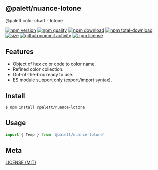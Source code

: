 ## @palett/nuance-lotone
@palett color chart - lotone

[![npm version][npm-image]][npm-url]
[![npm quality][quality-image]][quality-url]
[![npm download][download-image]][npm-url]
[![npm total-download][total-download-image]][npm-url]
[![size][size]][size-url]
[![github commit activity][commit-image]][github-url]
[![npm license][license-image]][npm-url]

[//]: <> (Shields)
[npm-image]: https://img.shields.io/npm/v/@palett/nuance-lotone.svg?style=flat-square
[quality-image]: http://npm.packagequality.com/shield/@palett/nuance-lotone.svg?style=flat-square
[download-image]: https://img.shields.io/npm/dm/@palett/nuance-lotone.svg?style=flat-square
[total-download-image]:https://img.shields.io/npm/dt/@palett/nuance-lotone.svg?style=flat-square
[license-image]: https://img.shields.io/npm/l/@palett/nuance-lotone.svg?style=flat-square
[commit-image]: https://img.shields.io/github/commit-activity/y/hoyeungw/@palett/nuance-lotone?style=flat-square
[size]: https://packagephobia.now.sh/badge?p=@palett/nuance-lotone

[//]: <> (Link)
[npm-url]: https://npmjs.org/package/@palett/nuance-lotone
[quality-url]: http://packagequality.com/#?package=@palett/nuance-lotone
[github-url]: https://github.com/hoyeungw/@palett/nuance-lotone
[size-url]: https://packagephobia.now.sh/result?p=@palett/nuance-lotone

## Features

- Object of hex color code to color name.
- Refined color collection.
- Out-of-the-box ready to use.
- ES module support only (export/import syntax).

## Install
```console
$ npm install @palett/nuance-lotone
```

## Usage
```js
import { Temp } from '@palett/nuance-lotone'
```

## Meta
[LICENSE (MIT)](/LICENSE)
